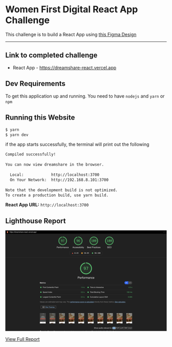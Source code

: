 # Women First Digital React App Challenge

This challenge is to build a React App using <a href="https://www.figma.com/file/Y9ozgdHUYURAMABTb21frP/dreamshare-website-template-areto?node-id=0%3A1" target="_blank" rel="noopener">this Figma Design</a>

---

## Link to completed challenge

- React App - <a href="https://dreamshare-react.vercel.app" target="_blank" rel="noopener">https://dreamshare-react.vercel.app</a>

## Dev Requirements

To get this application up and running. You need to have `nodejs` and `yarn` or `npm`

## Running this Website

    $ yarn
    $ yarn dev

if the app starts successfully, the terminal will print out the following

    Compiled successfully!

    You can now view dreamshare in the browser.

      Local:            http://localhost:3700
      On Your Network:  http://192.168.8.101:3700

    Note that the development build is not optimized.
    To create a production build, use yarn build.

**React App URL:** `http://localhost:3700`

## Lighthouse Report

![React App Light House Report](../lighthouse-report__react.png 'Title')

<a href="https://lighthouse-dot-webdotdevsite.appspot.com//lh/html?url=https%3A%2F%2Fdreamshare-react.vercel.app%2F" target="_blank" rel="noopener">View Full Report</a>
